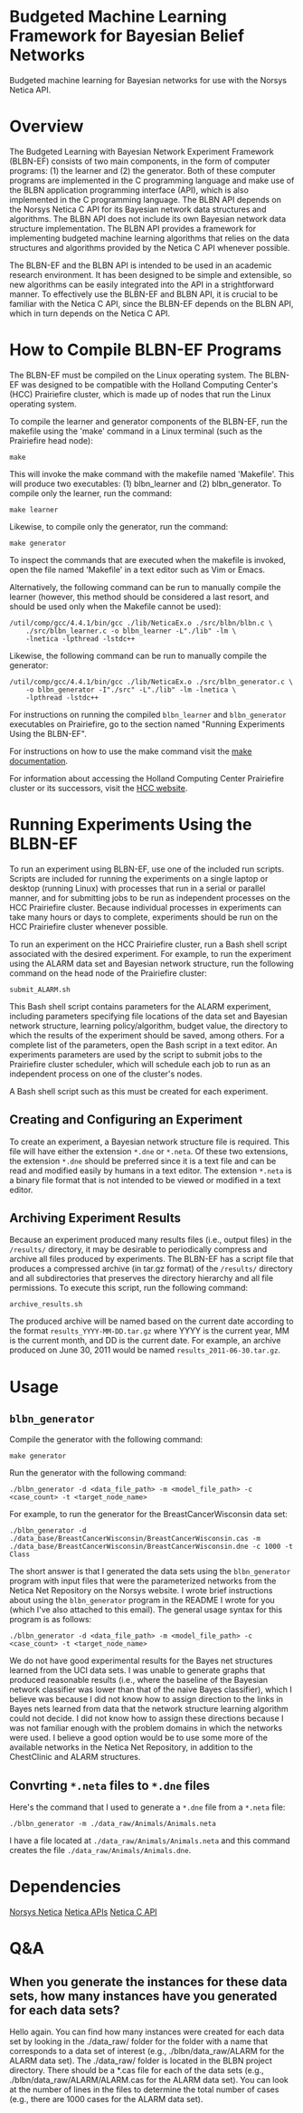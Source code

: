 # Budgeted Machine Learning Framework for Bayesian Belief Networks

Budgeted machine learning for Bayesian networks for use with the Norsys Netica API.

# Overview

The Budgeted Learning with Bayesian Network Experiment Framework (BLBN-EF)
consists of two main components, in the form of computer programs: (1) the
learner and (2) the generator.  Both of these computer programs are implemented
in the C programming language and make use of the BLBN application programming
interface (API), which is also implemented in the C programming language.  The
BLBN API depends on the Norsys Netica C API for its Bayesian network data
structures and algorithms.  The BLBN API does not include its own Bayesian
network data structure implementation.  The BLBN API provides a framework for
implementing budgeted machine learning algorithms that relies on the data
structures and algorithms provided by the Netica C API whenever possible.

The BLBN-EF and the BLBN API is intended to be used in an academic research
environment.  It has been designed to be simple and extensible, so new
algorithms can be easily integrated into the API in a strightforward manner.
To effectively use the BLBN-EF and BLBN API, it is crucial to be familiar with
the Netica C API, since the BLBN-EF depends on the BLBN API, which in turn
depends on the Netica C API.

# How to Compile BLBN-EF Programs

The BLBN-EF must be compiled on the Linux operating system.  The BLBN-EF was
designed to be compatible with the Holland Computing Center's (HCC) Prairiefire
cluster, which is made up of nodes that run the Linux operating system.

To compile the learner and generator components of the BLBN-EF, run the
makefile using the 'make' command in a Linux terminal (such as the Prairiefire
head node):

```
make
```

This will invoke the make command with the makefile named 'Makefile'.  This
will produce two executables: (1) blbn_learner and (2) blbn_generator.  To
compile only the learner, run the command:

```
make learner
```

Likewise, to compile only the generator, run the command:

```
make generator
```

To inspect the commands that are executed when the makefile is invoked, open
the file named 'Makefile' in a text editor such as Vim or Emacs.

Alternatively, the following command can be run to manually compile the
learner (however, this method should be considered a last resort, and should
be used only when the Makefile cannot be used):

```
/util/comp/gcc/4.4.1/bin/gcc ./lib/NeticaEx.o ./src/blbn/blbn.c \
	./src/blbn_learner.c -o blbn_learner -L"./lib" -lm \
	-lnetica -lpthread -lstdc++
```

Likewise, the following command can be run to manually compile the generator:

```
/util/comp/gcc/4.4.1/bin/gcc ./lib/NeticaEx.o ./src/blbn_generator.c \
	-o blbn_generator -I"./src" -L"./lib" -lm -lnetica \
	-lpthread -lstdc++
```

For instructions on running the compiled `blbn_learner` and `blbn_generator`
executables on Prairiefire, go to the section named "Running Experiments Using 
the BLBN-EF".

For instructions on how to use the make command visit the [make documentation](http://www.gnu.org/software/make/manual/make.html).

For information about accessing the Holland Computing Center Prairiefire cluster or its successors, visit the [HCC website](http://hcc.unl.edu/).

# Running Experiments Using the BLBN-EF

To run an experiment using BLBN-EF, use one of the included run scripts.
Scripts are included for running the experiments on a single laptop or desktop
(running Linux) with processes that run in a serial or parallel manner, and for
submitting jobs to be run as independent processes on the HCC Prairiefire
cluster.  Because individual processes in experiments can take many hours or
days to complete, experiments should be run on the HCC Prairiefire cluster
whenever possible.

To run an experiment on the HCC Prairiefire cluster, run a Bash shell script
associated with the desired experiment.  For example, to run the experiment
using the ALARM data set and Bayesian network structure, run the following
command on the head node of the Prairiefire cluster:

```
submit_ALARM.sh
```

This Bash shell script contains parameters for the ALARM experiment, including
parameters specifying file locations of the data set and Bayesian network
structure, learning policy/algorithm, budget value, the directory to which
the results of the experiment should be saved, among others.  For a complete
list of the parameters, open the Bash script in a text editor.  An experiments
parameters are used by the script to submit jobs to the Prairiefire cluster
scheduler, which will schedule each job to run as an independent process on
one of the cluster's nodes.

A Bash shell script such as this must be created for each experiment.

## Creating and Configuring an Experiment

To create an experiment, a Bayesian network structure file is required.  This
file will have either the extension `*.dne` or `*.neta`.  Of these two extensions,
the extension `*.dne` should be preferred since it is a text file and can be
read and modified easily by humans in a text editor.  The extension `*.neta` is
a binary file format that is not intended to be viewed or modified in a text
editor.

## Archiving Experiment Results

Because an experiment produced many results files (i.e., output files) in the
`/results/` directory, it may be desirable to periodically compress and archive
all files produced by experiments.  The BLBN-EF has a script file that
produces a compressed archive (in tar.gz format) of the `/results/` directory and
all subdirectories that preserves the directory hierarchy and all file
permissions.  To execute this script, run the following command:

```
archive_results.sh
```

The produced archive will be named based on the current date
according to the format `results_YYYY-MM-DD.tar.gz` where YYYY is the current
year, MM is the current month, and DD is the current date.  For example, an
archive produced on June 30, 2011 would be named `results_2011-06-30.tar.gz`.

# Usage

## `blbn_generator`

Compile the generator with the following command:

```
make generator
```

Run the generator with the following command:

```
./blbn_generator -d <data_file_path> -m <model_file_path> -c <case_count> -t <target_node_name>
```

For example, to run the generator for the BreastCancerWisconsin data set:

```
./blbn_generator -d ./data_base/BreastCancerWisconsin/BreastCancerWisconsin.cas -m ./data_base/BreastCancerWisconsin/BreastCancerWisconsin.dne -c 1000 -t Class
```

The short answer is that I generated the data sets using the `blbn_generator` program with input files that were the parameterized networks from the Netica Net Repository on the Norsys website. I wrote brief instructions about using the `blbn_generator` program in the README I wrote for you (which I've also attached to this email).  The general usage syntax for this program is as follows:

```
./blbn_generator -d <data_file_path> -m <model_file_path> -c <case_count> -t <target_node_name>
```

We do not have good experimental results for the Bayes net structures learned from the UCI data sets.  I was unable to generate graphs that produced reasonable results (i.e., where the baseline of the Bayesian network classifier was lower than that of the naive Bayes classifier), which I believe was because I did not know how to assign direction to the links in Bayes nets learned from data that the network structure learning algorithm could not decide.  I did not know how to assign these directions because I was not familiar enough with the problem domains in which the networks were used.  I believe a good option would be to use some more of the available networks in the Netica Net Repository, in addition to the ChestClinic and ALARM structures.

## Convrting `*.neta` files to `*.dne` files

Here's the command that I used to generate a `*.dne` file from a `*.neta` file:

```
./blbn_generator -m ./data_raw/Animals/Animals.neta
```

I have a file located at `./data_raw/Animals/Animals.neta` and this command creates the file `./data_raw/Animals/Animals.dne`.

# Dependencies

[Norsys Netica](https://www.norsys.com/netica.html)
[Netica APIs](https://www.norsys.com/netica_api.html)
[Netica C API](https://www.norsys.com/netica_c_api.htm)

# Q&A

## When you generate the instances for these data sets, how many instances have you generated for each data sets?

Hello again.  You can find how many instances were created for each data set by looking in the ./data_raw/ folder for the folder with a name that corresponds to a data set of interest (e.g., ./blbn/data_raw/ALARM for the ALARM data set).  The ./data_raw/ folder is located in the BLBN project directory.  There should be a *.cas file for each of the data sets (e.g., ./blbn/data_raw/ALARM/ALARM.cas for the ALARM data set).  You can look at the number of lines in the files to determine the total number of cases (e.g., there are 1000 cases for the ALARM data set).
